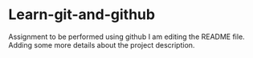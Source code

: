 # Learn-git-and-github
Assignment to be performed using github
I am editing the README file. Adding some more details about the project description.
